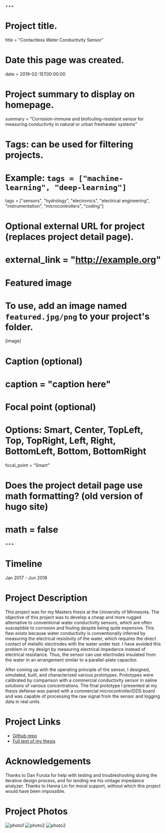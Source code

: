 +++
# Project title.
title = "Contactless Water Conductivity Sensor"

# Date this page was created.
date = 2019-02-15T00:00:00

# Project summary to display on homepage.
summary = "Corrosion-immune and biofouling-resistant sensor for measuring conductivity in natural or urban freshwater systems"

# Tags: can be used for filtering projects.
# Example: `tags = ["machine-learning", "deep-learning"]`
tags = ["sensors", "hydrology", "electronics", "electrical engineering", "instrumentation", "microcontrollers", "coding"]

# Optional external URL for project (replaces project detail page).
# external_link = "http://example.org"

# Featured image
# To use, add an image named `featured.jpg/png` to your project's folder.
[image]
# Caption (optional)
#  caption = "caption here"

# Focal point (optional)
# Options: Smart, Center, TopLeft, Top, TopRight, Left, Right, BottomLeft, Bottom, BottomRight
  focal_point = "Smart"

# Does the project detail page use math formatting? (old version of hugo site)
# math = false

+++

# Timeline
Jan 2017 - Jun 2018

# Project Description
This project was for my Masters thesis at the University of Minnesota. The objective of this project was to develop a cheap and more rugged alternative to conventional water conductivity sensors, which are often susceptible to corrosion and fouling despite being quite expensive. This flaw exists because water conductivity is conventionally inferred by measuring the electrical resistivity of the water, which requires the direct contact of metallic electrodes with the water under test. I have avoided this problem in my design by measuring electrical impedance instead of electrical resistance. Thus, the sensor can use electrodes insulated from the water in an arrangement similar to a parallel-plate capacitor.

After coming up with the operating principle of the sensor, I designed, simulated, built, and characterized various prototypes. Prototypes were calibrated by comparison with a commercial conductivity sensor in saline solutions of various concentrations. The final prototype I presented at my thesis defense was paired with a commercial microcontroller/DDS board and was capable of processing the raw signal from the sensor and logging data in real units.

# Project Links
- [Github repo](https://github.com/KeiranCantilina/Contactless_Conductivity_Sensor)
- [Full text of my thesis](https://conservancy.umn.edu/handle/11299/200148)

# Acknowledgements
 Thanks to Dan Furuta for help with testing and troubleshooting during the iterative design process, and for lending me his vintage impedance analyzer.
 Thanks to Hanna Lin for moral support, without which this project would have been impossible.


# Project Photos
![photo1](0215181346.jpg)
![photo2](0215181346b.jpg)
![photo2](1121171239a.jpg)

